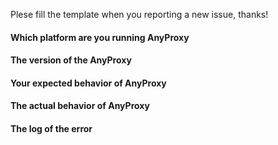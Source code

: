 <!-- Issue Template -->
Plese fill the template when you reporting a new issue, thanks!
<!-- 请在提交Issue的同时，附带如下信息，方便我们定位，谢谢 -->

#### Which platform are you running AnyProxy
<!-- 您使用的是哪个平台的系统，Mac，Windows，或者Linux -->

#### The version of the AnyProxy
<!-- 您使用的是AnyProxy为哪个版本 -->


#### Your expected behavior of AnyProxy
<!-- 您所期待的结果是怎么样的 -->

#### The actual behavior of AnyProxy
<!-- AnyProxy实际处理的结果是怎样的 -->

#### The log of the error
<!-- 有请求的AnyProxy日志信息，还请附上 -->
